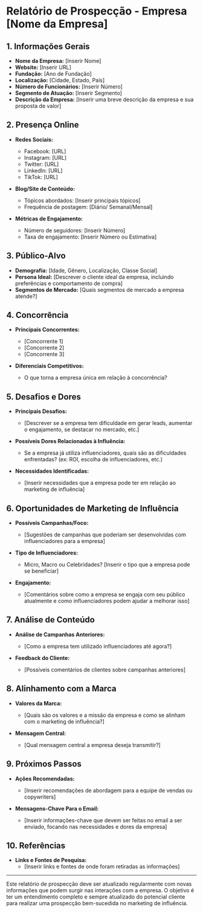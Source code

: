 # Relatório de Prospecção - Empresa [Nome da Empresa]

## 1. Informações Gerais

- **Nome da Empresa:** [Inserir Nome]
- **Website:** [Inserir URL]
- **Fundação:** [Ano de Fundação]
- **Localização:** [Cidade, Estado, País]
- **Número de Funcionários:** [Inserir Número]
- **Segmento de Atuação:** [Inserir Segmento]
- **Descrição da Empresa:** [Inserir uma breve descrição da empresa e sua proposta de valor]

## 2. Presença Online

- **Redes Sociais:**
  - Facebook: [URL]
  - Instagram: [URL]
  - Twitter: [URL]
  - LinkedIn: [URL]
  - TikTok: [URL]
  
- **Blog/Site de Conteúdo:**
  - Tópicos abordados: [Inserir principais tópicos]
  - Frequência de postagem: [Diário/ Semanal/Mensal]
  
- **Métricas de Engajamento:**
  - Número de seguidores: [Inserir Número]
  - Taxa de engajamento: [Inserir Número ou Estimativa]
  
## 3. Público-Alvo

- **Demografia:** [Idade, Gênero, Localização, Classe Social]
- **Persona Ideal:** [Descrever o cliente ideal da empresa, incluindo preferências e comportamento de compra]
- **Segmentos de Mercado:** [Quais segmentos de mercado a empresa atende?]

## 4. Concorrência

- **Principais Concorrentes:**
  - [Concorrente 1]
  - [Concorrente 2]
  - [Concorrente 3]
  
- **Diferenciais Competitivos:**
  - O que torna a empresa única em relação à concorrência?
  
## 5. Desafios e Dores

- **Principais Desafios:**
  - [Descrever se a empresa tem dificuldade em gerar leads, aumentar o engajamento, se destacar no mercado, etc.]
  
- **Possíveis Dores Relacionadas à Influência:**
  - Se a empresa já utiliza influenciadores, quais são as dificuldades enfrentadas? (ex: ROI, escolha de influenciadores, etc.)
  
- **Necessidades Identificadas:**
  - [Inserir necessidades que a empresa pode ter em relação ao marketing de influência]

## 6. Oportunidades de Marketing de Influência

- **Possíveis Campanhas/Foco:**
  - [Sugestões de campanhas que poderiam ser desenvolvidas com influenciadores para a empresa]
  
- **Tipo de Influenciadores:**
  - Micro, Macro ou Celebridades? [Inserir o tipo que a empresa pode se beneficiar]
  
- **Engajamento:** 
  - [Comentários sobre como a empresa se engaja com seu público atualmente e como influenciadores podem ajudar a melhorar isso]

## 7. Análise de Conteúdo

- **Análise de Campanhas Anteriores:**
  - [Como a empresa tem utilizado influenciadores até agora?]
  
- **Feedback do Cliente:**
  - [Possíveis comentários de clientes sobre campanhas anteriores]

## 8. Alinhamento com a Marca

- **Valores da Marca:**
  - [Quais são os valores e a missão da empresa e como se alinham com o marketing de influência?]

- **Mensagem Central:**
  - [Qual mensagem central a empresa deseja transmitir?]

## 9. Próximos Passos

- **Ações Recomendadas:**
  - [Inserir recomendações de abordagem para a equipe de vendas ou copywriters]
  
- **Mensagens-Chave Para o Email:**
  - [Inserir informações-chave que devem ser feitas no email a ser enviado, focando nas necessidades e dores da empresa]

## 10. Referências

- **Links e Fontes de Pesquisa:**
  - [Inserir links e fontes de onde foram retiradas as informações]

---

Este relatório de prospecção deve ser atualizado regularmente com novas informações que podem surgir nas interações com a empresa. O objetivo é ter um entendimento completo e sempre atualizado do potencial cliente para realizar uma prospecção bem-sucedida no marketing de influência.